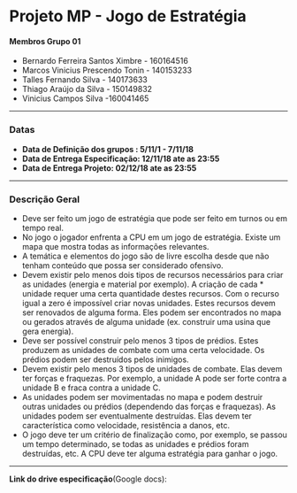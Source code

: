 # Projeto MP - Jogo de Estratégia

#### Membros Grupo 01

- Bernardo Ferreira Santos Ximbre - 160164516
- Marcos Vinicius Prescendo Tonin - 140153233
- Talles Fernando Silva - 140173633
- Thiago Araújo da Silva - 150149832
- Vinicius Campos Silva -160041465 
------------------------------------------------------------
### Datas 
*  **Data de Definição dos grupos : 5/11/1 - 7/11/18**
*  **Data de Entrega Especificação: 12/11/18 ate as 23:55**
*  **Data de Entrega Projeto: 02/12/18 ate as 23:55**
---------------------------------------------------------------
### Descrição Geral 

* Deve ser feito um jogo de estratégia que pode ser feito em turnos ou em tempo real.
* No jogo o jogador enfrenta a CPU em um jogo de estratégia. Existe um mapa que mostra todas as informações relevantes.
* A temática e elementos do jogo são de livre escolha desde que não tenham conteúdo que possa ser considerado ofensivo.
* Devem existir pelo menos dois tipos de recursos necessários para criar as unidades (energia e material por exemplo). A criação de cada * unidade requer uma certa quantidade destes recursos. Com o recurso igual a zero é impossível criar novas unidades. Estes recursos devem ser renovados de alguma forma. Eles podem ser encontrados no mapa ou gerados através de alguma unidade (ex. construir uma usina que gera energia).
* Deve ser possível construir pelo menos 3 tipos de prédios. Estes produzem as unidades de combate com uma certa velocidade. Os prédios podem ser destruídos pelos inimigos.
* Devem existir pelo menos 3 tipos de unidades de combate. Elas devem ter forças e fraquezas. Por exemplo, a unidade A pode ser forte contra a unidade B e fraca contra a unidade C.
* As unidades podem ser movimentadas no mapa e podem destruir outras unidades ou prédios (dependendo das forças e fraquezas). As unidades podem ser eventualmente destruídas. Elas devem ter característica como velocidade, resistência a danos, etc.
* O jogo deve ter um critério de finalização como, por exemplo, se passou um tempo determinado, se todas as unidades e prédios foram destruídas, etc. A CPU deve ter alguma estratégia para ganhar o jogo.

-----------------------------------------------
__Link do drive especificação__(Google docs):
